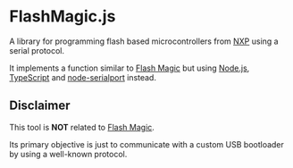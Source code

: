 # FlashMagic.js

A library for programming flash based microcontrollers from [NXP](http://www.nxp.com/microcontrollers) using a serial protocol.

It implements a function similar to [Flash Magic](http://www.flashmagictool.com) but using [Node.js](https://github.com/nodejs/node), [TypeScript](https://github.com/microsoft/typescript) and [node-serialport](https://github.com/voodootikigod/node-serialport) instead.

## Disclaimer

This tool is **NOT** related to [Flash Magic](http://www.flashmagictool.com).

Its primary objective is just to communicate with a custom USB bootloader by using a well-known protocol.
